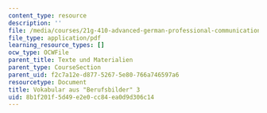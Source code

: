```yaml
---
content_type: resource
description: ''
file: /media/courses/21g-410-advanced-german-professional-communication-spring-2017/8b1f201f5d49e2e0cc84ea0d9d306c14_21G_410s17_W07_M20.pdf
file_type: application/pdf
learning_resource_types: []
ocw_type: OCWFile
parent_title: Texte und Materialien
parent_type: CourseSection
parent_uid: f2c7a12e-d877-5267-5e80-766a746597a6
resourcetype: Document
title: Vokabular aus "Berufsbilder" 3
uid: 8b1f201f-5d49-e2e0-cc84-ea0d9d306c14
---
```

